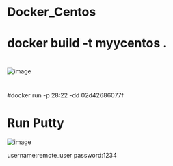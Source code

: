 # Docker_Centos

# docker build -t myycentos .
# 
![image](https://github.com/chilkwon/Docker_Centos/assets/76067750/56599382-39b1-492c-a436-2d1f17c178c2)
#
#docker run -p 28:22 -dd  02d42686077f
# Run Putty
![image](https://github.com/chilkwon/Docker_Centos/assets/76067750/069dc3d1-97b0-43a1-87f7-eeccd5b3a585)

username:remote_user
password:1234
